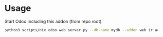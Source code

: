 # Usage

Start Odoo including this addon (from repo root):

```bash
python3 scripts/nix_odoo_web_server.py --db-name mydb --addon web_ir_actions_act_window_message
```
